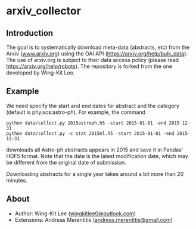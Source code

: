 # arxiv_collector

## Introduction

The goal is to systematically download meta-data (abstracts, etc) from the Arxiv (www.arxiv.org) using the OAI API (https://arxiv.org/help/bulk_data). The use of arxiv.org is subject to their data access policy (please read https://arxiv.org/help/robots). The repository is forked from the one developed by Wing-Kit Lee.

## Example

We need specify the start and end dates for abstract and the category (default is phyiscs:astro-ph). For example, the command

```
python data/collect.py 2015astroph.h5 -start 2015-01-01 -end 2015-12-31
python data/collect.py -c stat 2015ml.h5 -start 2015-01-01 -end 2015-12-31
```

downloads all Astro-ph abstracts appears in 2015 and save it in Pandas' HDF5 format. Note that the date is the latest modification date, which may be different from the original date of submission.

Downloading abstracts for a single year takes around a bit more than 20 minutes.

## About
* Author: Wing-Kit Lee (wingkitlee0@outlook.com)
* Extensions: Andreas Merentitis (andreas.merentitis@gmail.com)

